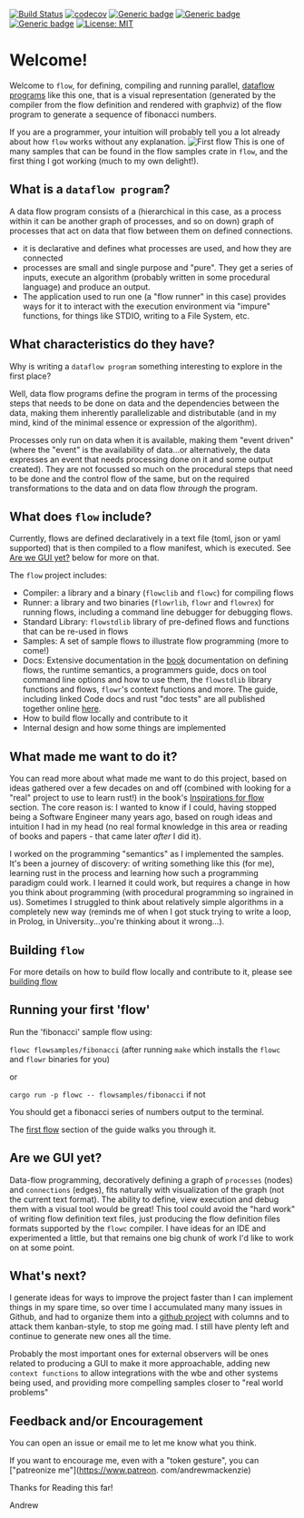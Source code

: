 [![Build Status](https://travis-ci.org/andrewdavidmackenzie/flow.svg?branch=master)](https://travis-ci.org/andrewdavidmackenzie/flow)
[![codecov](https://codecov.io/gh/andrewdavidmackenzie/flow/branch/master/graph/badge.svg)](https://codecov.io/gh/andrewdavidmackenzie/flow)
[![Generic badge](https://img.shields.io/badge/macos-supported-Green.svg)](https://shields.io/)
[![Generic badge](https://img.shields.io/badge/linux-supported-Green.svg)](https://shields.io/)
[![Generic badge](https://img.shields.io/badge/Rust-stable-Green.svg)](https://shields.io/)
[![License: MIT](https://img.shields.io/badge/License-MIT-yellow.svg)](https://opensource.org/licenses/MIT)

# Welcome!
Welcome to `flow`, for defining, compiling and running parallel, 
[dataflow programs](https://en.wikipedia.org/wiki/Dataflow_programming) like this one, that is a visual 
representation (generated by the compiler from the flow definition and rendered with graphviz) of the 
flow program to generate a sequence of fibonacci numbers.

If you are a programmer, your intuition will probably tell you a lot already about how `flow` works
without any explanation.
![First flow](first.svg) 
This is one of many samples that can be found in the flow samples crate in `flow`, and the first thing
I got working (much to my own delight!).

## What is a `dataflow program`?
A data flow program consists of a (hierarchical in this case, as a process within it can be another
graph of processes, and so on down) graph of processes that act on data that flow between them on defined
connections. 
- it is declarative and defines what processes are used, and how they are connected
- processes are small and single purpose and "pure". They get a series of inputs, execute an algorithm
  (probably written in some procedural language) and produce an output.
- The application used to run one (a "flow runner" in this case) provides ways for it to interact with the
execution environment via "impure" functions, for things like STDIO, writing to a File System, etc.

## What characteristics do they have?
Why is writing a `dataflow program` something interesting to explore in the first place? 

Well, data flow programs define the program in terms of the processing steps that needs to be done on data
and the dependencies between the data, making them inherently parallelizable and distributable (and in
my mind, kind of the minimal essence or expression of the algorithm). 

Processes only run on data when it is available, making them "event driven" (where the "event" is the availability
of data...or alternatively, the data expresses an event that needs processing done on it and some output created).
They are not focussed so much on the procedural steps that need to be done and the control flow of the same, 
but on the required transformations to the data and on data flow _through_ the program.

## What does `flow` include?
Currently, flows are defined declaratively in a text file (toml, json or yaml supported) that is then compiled
to a flow manifest, which is executed. See [Are we GUI yet?](#are-we-gui-yet) below for more on that.

The `flow` project includes:
- Compiler: a library and a binary (`flowclib` and `flowc`) for compiling flows
- Runner: a library and two binaries (`flowrlib`, `flowr` and `flowrex`) for running flows, including a 
command line debugger for debugging flows.
- Standard Library: `flowstdlib` library of pre-defined flows and functions that can be re-used in flows
- Samples: A set of sample flows to illustrate flow programming (more to come!)
- Docs: Extensive documentation in the [book](SUMMARY.md) documentation on defining flows, the runtime semantics, a 
  programmers guide, docs on tool command line options and how to use them, the `flowstdlib` library
functions and flows, `flowr`'s context functions and more. The guide, including linked Code docs and rust
"doc tests" are all published together online [here](http://andrewdavidmackenzie.github.io/flow/).
- How to build flow locally and contribute to it
- Internal design and how some things are implemented
 
## What made me want to do it?
You can read more about what made me want to do this project, based on ideas gathered over a few decades
on and off (combined with looking for a "real" project to use to learn rust!) in the book's 
[Inspirations for flow](docs/introduction/inspirations.md) section. The core reason is: I wanted to know
if I could, having stopped being a Software Engineer many years ago, based on rough ideas and intuition I 
had in my head (no real formal knowledge in this area or reading of books and papers - that came later 
*after* I did it).

I worked on the programming "semantics" as I implemented the samples. It's been a journey of discovery:
of writing something like this (for me), learning rust in the process and learning how such a programming 
paradigm could work. I learned it could work, but requires a change in how you think about programming 
(with procedural programming so ingrained in us). Sometimes I struggled to think about relatively simple
algorithms in a completely new way (reminds me of when I got stuck trying to write a loop, in Prolog, in
University...you're thinking about it wrong...).

## Building `flow`
For more details on how to build flow locally and contribute to it, 
please see [building flow](docs/developing/building.md)

## Running your first 'flow'
Run the 'fibonacci' sample flow using:

`flowc flowsamples/fibonacci` (after running `make` which installs the `flowc` and `flowr` binaries for you)

or 

`cargo run -p flowc -- flowsamples/fibonacci`  if not

You should get a fibonacci series of numbers output to the terminal.

The [first flow](docs/first_flow/first_flow.md) section of the guide walks you through it.

## Are we GUI yet?
Data-flow programming, decoratively defining a graph of `processes` (nodes) and `connections` (edges), fits
naturally with visualization of the graph (not the current text format). 
The ability to define, view execution and debug them with a visual tool would be great! This tool could
avoid the "hard work" of writing flow definition text files, just producing the flow definition files formats
supported by the `flowc` compiler. I have ideas for an IDE and experimented a little, but that remains one big chunk of work
I'd like to work on at some point.

## What's next?
I generate ideas for ways to improve the project faster than I can implement things in my spare time,
so over time I accumulated many many issues in Github, and had to organize them into a
[github project](https://github.com/users/andrewdavidmackenzie/projects/2/views/1) with columns and 
to attack them kanban-style, to stop me going mad. 
I still have plenty left and continue to generate new ones all the time.

Probably the most important ones for external observers will be ones related to producing a GUI to make it
more approachable, adding new `context functions` to allow integrations with the wbe and other systems
being used, and providing more compelling samples closer to "real world problems"

## Feedback and/or Encouragement
You can open an issue or email me to let me know what you think.

If you want to encourage me, even with a "token gesture", you can ["patreonize me"](https://www.patreon.
com/andrewmackenzie)

Thanks for Reading this far!

Andrew